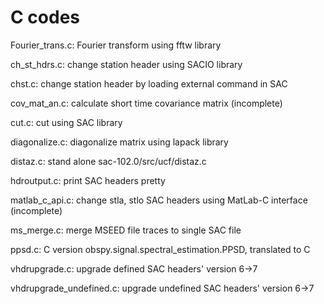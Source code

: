 # C codes
Fourier_trans.c: Fourier transform using fftw library

ch_st_hdrs.c: change station header using SACIO library

chst.c: change station header by loading external command in SAC

cov_mat_an.c: calculate short time covariance matrix (incomplete)

cut.c: cut using SAC library

diagonalize.c: diagonalize matrix using lapack library

distaz.c: stand alone sac-102.0/src/ucf/distaz.c

hdroutput.c: print SAC headers pretty

matlab_c_api.c: change stla, stlo SAC headers using MatLab-C interface (incomplete)

ms_merge.c: merge MSEED file traces to single SAC file

ppsd.c: C version obspy.signal.spectral_estimation.PPSD, translated to C

vhdrupgrade.c: upgrade defined SAC headers' version 6->7

vhdrupgrade_undefined.c: upgrade undefined SAC headers' version 6->7

